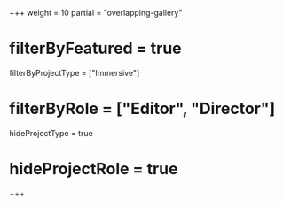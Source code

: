 +++
weight = 10
partial = "overlapping-gallery"
# filterByFeatured = true
filterByProjectType = ["Immersive"]
# filterByRole = ["Editor", "Director"]

hideProjectType = true
# hideProjectRole = true
+++
